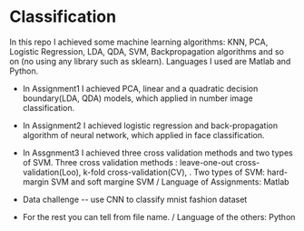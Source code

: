 # Classification
In this repo I achieved some machine learning algorithms: KNN, PCA, Logistic Regression, LDA, QDA, SVM, Backpropagation algorithms and so on (no using any library such as sklearn). Languages I used are Matlab and Python.

- In Assignment1 I achieved PCA, linear and a quadratic decision boundary(LDA, QDA) models, which applied in number image classification.
- In Assignment2 I achieved logistic regression and back-propagation algorithm of neural network, which applied in face classification.
- In Assgnment3 I achieved three cross validation methods and two types of SVM.
   Three cross validation methods : leave-one-out cross-validation(Loo), k-fold cross-validation(CV), . 
   Two types of SVM: hard-margin SVM and soft margine SVM
 / Language of Assignments: Matlab

- Data challenge -- use CNN to classify mnist fashion dataset
- For the rest you can tell from file name.
/ Language of the others: Python

